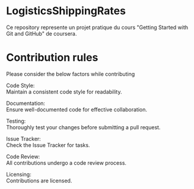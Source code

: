# LogisticsShippingRates
Ce repository represente un projet pratique du cours "Getting Started with Git and GitHub" de coursera.

# Contribution rules
Please consider the below factors while contributing

Code Style: \
Maintain a consistent code style for readability.

Documentation: \
Ensure well-documented code for effective collaboration.

Testing: \
Thoroughly test your changes before submitting a pull request.

Issue Tracker: \
Check the Issue Tracker for tasks.

Code Review: \
All contributions undergo a code review process.

Licensing: \
Contributions are licensed.
